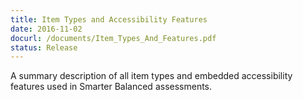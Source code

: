 ```yaml
---
title: Item Types and Accessibility Features
date: 2016-11-02
docurl: /documents/Item_Types_And_Features.pdf
status: Release
---
```

A summary description of all item types and embedded accessibility features used in Smarter Balanced assessments.
